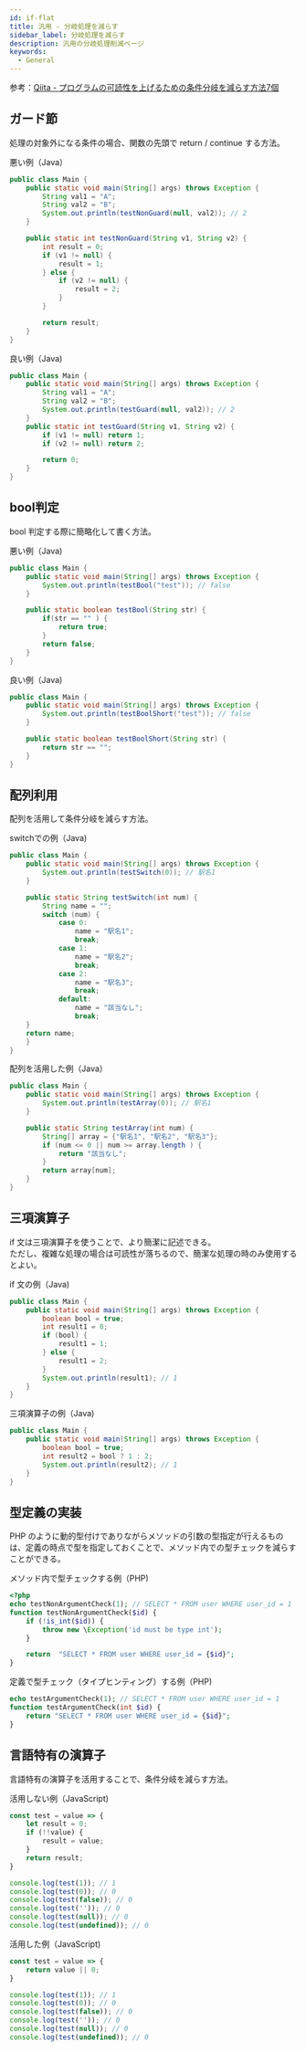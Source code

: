 ```yaml
---
id: if-flat
title: 汎用 - 分岐処理を減らす
sidebar_label: 分岐処理を減らす
description: 汎用の分岐処理削減ページ
keywords:
  - General
---
```


参考：[Qiita - プログラムの可読性を上げるための条件分岐を減らす方法7個](https://qiita.com/ddtaka/items/b178358ebc5b38c6906a)

## ガード節
処理の対象外になる条件の場合、関数の先頭で return / continue する方法。

悪い例（Java）
```java
public class Main {
    public static void main(String[] args) throws Exception {
        String val1 = "A";
        String val2 = "B";
        System.out.println(testNonGuard(null, val2)); // 2
    }

    public static int testNonGuard(String v1, String v2) {
        int result = 0;
        if (v1 != null) {
            result = 1;
        } else {
            if (v2 != null) {
                result = 2;
            }
        }

        return result;
    }
}
```

良い例（Java)
```java
public class Main {
    public static void main(String[] args) throws Exception {
        String val1 = "A";
        String val2 = "B";
        System.out.println(testGuard(null, val2)); // 2
    }
    public static int testGuard(String v1, String v2) {
        if (v1 != null) return 1;
        if (v2 != null) return 2;

        return 0;
    }
}

```

## bool判定
bool 判定する際に簡略化して書く方法。

悪い例（Java)
```java
public class Main {
    public static void main(String[] args) throws Exception {
        System.out.println(testBool("test")); // false
    }

    public static boolean testBool(String str) {
        if(str == "" ) {
            return true;
        }
        return false;
    }
}

```

良い例（Java)
```java
public class Main {
    public static void main(String[] args) throws Exception {
        System.out.println(testBoolShort("test")); // false
    }

    public static boolean testBoolShort(String str) {
        return str == "";
    }
}
```

## 配列利用
配列を活用して条件分岐を減らす方法。

switchでの例（Java)
```java
public class Main {
    public static void main(String[] args) throws Exception {
        System.out.println(testSwitch(0)); // 駅名1
    }

    public static String testSwitch(int num) {
        String name = "";
        switch (num) {
            case 0:
                name = "駅名1";
                break;
            case 1:
                name = "駅名2";
                break;
            case 2:
                name = "駅名3";
                break;
            default:
                name = "該当なし";
                break;
    }
    return name;
    }
}
```

配列を活用した例（Java）
```java
public class Main {
    public static void main(String[] args) throws Exception {
        System.out.println(testArray(0)); // 駅名1
    }

    public static String testArray(int num) {
        String[] array = {"駅名1", "駅名2", "駅名3"};
        if (num <= 0 || num >= array.length ) {
            return "該当なし";
        }
        return array[num];
    }
}
```

## 三項演算子
if 文は三項演算子を使うことで、より簡潔に記述できる。  
ただし、複雑な処理の場合は可読性が落ちるので、簡潔な処理の時のみ使用するとよい。

if 文の例（Java)
```java
public class Main {
    public static void main(String[] args) throws Exception {
        boolean bool = true;
        int result1 = 0;
        if (bool) {
            result1 = 1;
        } else {
            result1 = 2;
        }
        System.out.println(result1); // 1
    }
}
```

三項演算子の例（Java)
```java
public class Main {
    public static void main(String[] args) throws Exception {
        boolean bool = true;
        int result2 = bool ? 1 : 2;
        System.out.println(result2); // 1
    }
}
```

## 型定義の実装
PHP のように動的型付けでありながらメソッドの引数の型指定が行えるものは、定義の時点で型を指定しておくことで、メソッド内での型チェックを減らすことができる。

メソッド内で型チェックする例（PHP)
```php
<?php
echo testNonArgumentCheck(1); // SELECT * FROM user WHERE user_id = 1
function testNonArgumentCheck($id) {
    if (!is_int($id)) {
        throw new \Exception('id must be type int');
    }

    return  "SELECT * FROM user WHERE user_id = {$id}";
}
```

定義で型チェック（タイプヒンティング）する例（PHP)
```php
echo testArgumentCheck(1); // SELECT * FROM user WHERE user_id = 1
function testArgumentCheck(int $id) {
    return "SELECT * FROM user WHERE user_id = {$id}";
}
```

## 言語特有の演算子
言語特有の演算子を活用することで、条件分岐を減らす方法。

活用しない例（JavaScript)
```javascript
const test = value => {
    let result = 0;
    if (!!value) {
        result = value;
    }
    return result;
}

console.log(test(1)); // 1
console.log(test(0)); // 0
console.log(test(false)); // 0
console.log(test('')); // 0
console.log(test(null)); // 0
console.log(test(undefined)); // 0
```

活用した例（JavaScript)
```javascript
const test = value => {
    return value || 0;
}

console.log(test(1)); // 1
console.log(test(0)); // 0
console.log(test(false)); // 0
console.log(test('')); // 0
console.log(test(null)); // 0
console.log(test(undefined)); // 0
```
